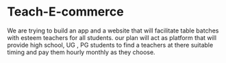 # Teach-E-commerce
We are trying to build an app and a website that will facilitate table batches with esteem teachers for all students. 
</n>our plan will act as platform that will provide high school, UG , PG students to find a teachers at there suitable timing and pay them hourly monthly as they choose.

